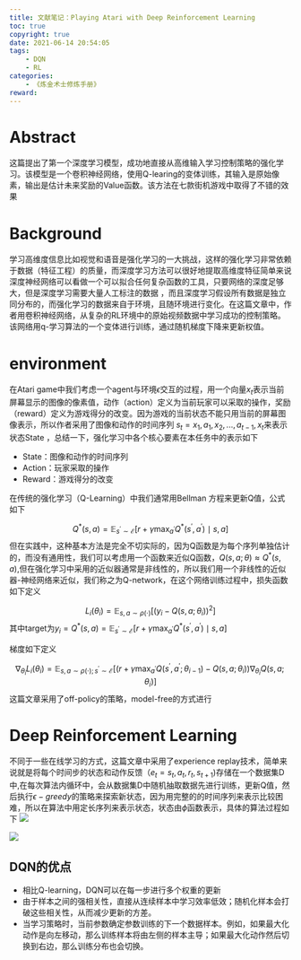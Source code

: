 ```yaml
---
title: 文献笔记：Playing Atari with Deep Reinforcement Learning
toc: true
copyright: true
date: 2021-06-14 20:54:05
tags:
    - DQN
    - RL
categories:
    - 《炼金术士修炼手册》
reward:
---
```

# Abstract
这篇提出了第一个深度学习模型，成功地直接从高维输入学习控制策略的强化学习。该模型是一个卷积神经网络，使用Q-learing的变体训练，其输入是原始像素，输出是估计未来奖励的Value函数。该方法在七款街机游戏中取得了不错的效果

# Background
学习高维度信息比如视觉和语音是强化学习的一大挑战，这样的强化学习非常依赖于数据（特征工程）的质量，而深度学习方法可以很好地提取高维度特征简单来说深度神经网络可以看做一个可以拟合任何复杂函数的工具，只要网络的深度足够大，但是深度学习需要大量人工标注的数据
，而且深度学习假设所有数据是独立同分布的，而强化学习的数据来自于环境，且随环境进行变化。在这篇文章中，作者用卷积神经网络，从复杂的RL环境中的原始视频数据中学习成功的控制策略。该网络用q-学习算法的一个变体进行训练，通过随机梯度下降来更新权值。

# environment 
在Atari game中我们考虑一个agent与环境$\epsilon$交互的过程，用一个向量$x_t$表示当前屏幕显示的图像的像素值，动作（action）定义为当前玩家可以采取的操作，奖励（reward）定义为游戏得分的改变。因为游戏的当前状态不能只用当前的屏幕图像表示，所以作者采用了图像和动作的时间序列 $s_t = x_1, a_1, x_2, ..., a_{t−1},x_t$来表示状态State
，总结一下，强化学习中各个核心要素在本任务中的表示如下

+ State：图像和动作的时间序列
+ Action：玩家采取的操作
+ Reward：游戏得分的改变

在传统的强化学习（Q-Learning）中我们通常用Bellman 方程来更新Q值，公式如下

$$
Q^{*}(s, a)=\mathbb{E}_{s^{\prime} \sim \mathcal{E}}\left[r+\gamma \max _{a^{\prime}} Q^{*}\left(s^{\prime}, a^{\prime}\right) \mid s, a\right]
$$
但在实践中，这种基本方法是完全不切实际的，因为Q函数是为每个序列单独估计的，而没有通用性，我们可以考虑用一个函数来近似Q函数，$Q(s,a;\theta)\approx Q^*(s,a)$,但在强化学习中采用的近似器通常是非线性的，所以我们用一个非线性的近似器-神经网络来近似，我们称之为Q-network，在这个网络训练过程中，损失函数如下定义

$$
L_{i}\left(\theta_{i}\right)=\mathbb{E}_{s, a \sim \rho(\cdot)}\left[\left(y_{i}-Q\left(s, a ; \theta_{i}\right)\right)^{2}\right]
$$
其中target为$y_i=Q^{*}(s,a)=\mathbb{E}_{s^{\prime}\sim\mathcal{E}}\left[r+\gamma \max_{a^{\prime}}Q^{*}\left(s^{\prime}, a^{\prime}\right) \mid s,a\right]$

梯度如下定义

$$
\nabla_{\theta_{i}} L_{i}\left(\theta_{i}\right)=\mathbb{E}_{s, a \sim \rho(\cdot) ; s^{\prime} \sim \mathcal{E}}\left[\left(r+\gamma \max _{a^{\prime}} Q\left(s^{\prime}, a^{\prime} ; \theta_{i-1}\right)-Q\left(s, a ; \theta_{i}\right)\right) \nabla_{\theta_{i}} Q\left(s, a ; \theta_{i}\right)\right]
$$
这篇文章采用了off-policy的策略，model-free的方式进行


# Deep Reinforcement Learning
不同于一些在线学习的方式，这篇文章中采用了experience replay技术，简单来说就是将每个时间步的状态和动作反馈（$e_t=s_t,a_t,r_t,s_{t+1}$)存储在一个数据集D中,在每次算法内循环中，会从数据集D中随机抽取数据先进行训练，更新Q值，然后执行$\epsilon-greedy$的策略来探索新状态，因为用完整的的时间序列来表示比较困难，所以在算法中用定长序列来表示状态，状态由$\phi$函数表示，具体的算法过程如下
![](https://imgbed.momodel.cn/20200918101051.png)

![](https://imgbed.momodel.cn/20200918101137.png)


## DQN的优点
+ 相比Q-learning，DQN可以在每一步进行多个权重的更新
+ 由于样本之间的强相关性，直接从连续样本中学习效率低效；随机化样本会打破这些相关性，从而减少更新的方差。
+ 当学习策略时，当前参数确定参数训练的下一个数据样本。例如，如果最大化动作是向左移动，那么训练样本将由左侧的样本主导；如果最大化动作然后切换到右边，那么训练分布也会切换。
